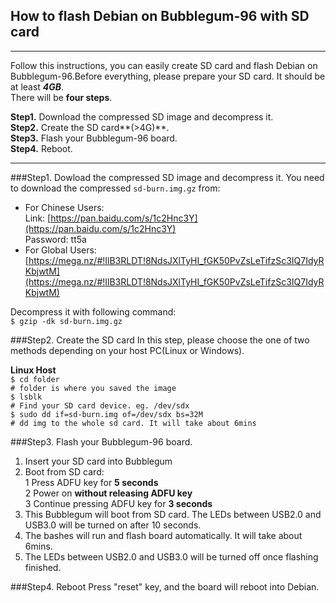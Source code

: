 ## **How to flash Debian on Bubblegum-96 with SD card**
---
Follow this instructions, you can easily create SD card and flash Debian on Bubblegum-96.Before everything, please prepare your SD card. It should be at least ***4GB***.  
There will be **four steps**.   

**Step1.** Download the compressed SD image and decompress it.  
**Step2.** Create the SD card**(>4G)**.  
**Step3.** Flash your Bubblegum-96 board.  
**Step4.** Reboot.   

---
###Step1. Dowload the compressed SD image and decompress it.
You need to download the compressed `sd-burn.img.gz` from:  

- For Chinese Users:  
     Link: [https://pan.baidu.com/s/1c2Hnc3Y](https://pan.baidu.com/s/1c2Hnc3Y)  
     Password: tt5a
- For Global Users:  
     [https://mega.nz/#!IlB3RLDT!8NdsJXlTyHI_fGK50PvZsLeTifzSc3IQ7IdyRKbjwtM](https://mega.nz/#!IlB3RLDT!8NdsJXlTyHI_fGK50PvZsLeTifzSc3IQ7IdyRKbjwtM)

Decompress it with following command:  
`$ gzip -dk sd-burn.img.gz`  

###Step2. Create the SD card
In this step, please choose the one of two methods depending on your host PC(Linux or Windows).  

**Linux Host**  
`$ cd folder`  
`# folder is where you saved the image`  
`$ lsblk`  
`# Find your SD card device. eg. /dev/sdx`  
`$ sudo dd if=sd-burn.img of=/dev/sdx bs=32M`  
`# dd img to the whole sd card. It will take about 6mins`  

###Step3. Flash your Bubblegum-96 board.  
1. Insert your SD card into Bubblegum
2. Boot from SD card:  
1 Press ADFU key for **5 seconds**  
2 Power on **without releasing ADFU key**  
3 Continue pressing ADFU key for **3 seconds**  
3. This Bubblegum will boot from SD card. The LEDs between USB2.0 and USB3.0 will be turned on after 10 seconds.  
4. The bashes will run and flash board automatically. It will take about 6mins.
5. The LEDs between USB2.0 and USB3.0 will be turned off once flashing finished.

###Step4. Reboot
Press "reset" key, and the board will reboot into Debian.
